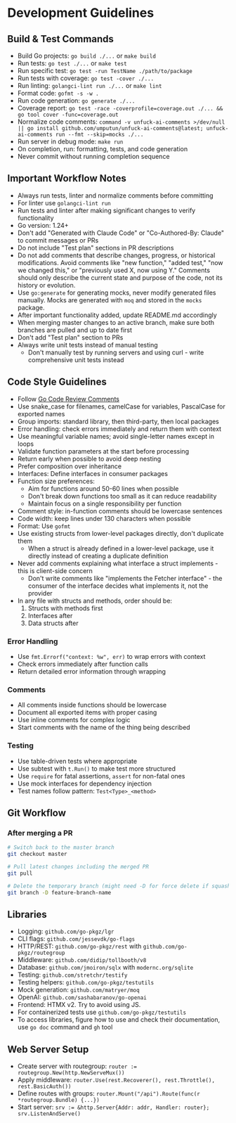 # Development Guidelines

## Build & Test Commands
- Build Go projects: `go build ./...` or `make build`
- Run tests: `go test ./...` or `make test`
- Run specific test: `go test -run TestName ./path/to/package`
- Run tests with coverage: `go test -cover ./...`
- Run linting: `golangci-lint run ./...` or `make lint`
- Format code: `gofmt -s -w .`
- Run code generation: `go generate ./...`
- Coverage report: `go test -race -coverprofile=coverage.out ./... && go tool cover -func=coverage.out`
- Normalize code comments: `command -v unfuck-ai-comments >/dev/null || go install github.com/umputun/unfuck-ai-comments@latest; unfuck-ai-comments run --fmt --skip=mocks ./...`
- Run server in debug mode: `make run`
- On completion, run: formatting, tests, and code generation
- Never commit without running completion sequence

## Important Workflow Notes
- Always run tests, linter and normalize comments before committing
- For linter use `golangci-lint run`
- Run tests and linter after making significant changes to verify functionality
- Go version: 1.24+
- Don't add "Generated with Claude Code" or "Co-Authored-By: Claude" to commit messages or PRs
- Do not include "Test plan" sections in PR descriptions
- Do not add comments that describe changes, progress, or historical modifications. Avoid comments like "new function," "added test," "now we changed this," or "previously used X, now using Y." Comments should only describe the current state and purpose of the code, not its history or evolution.
- Use `go:generate` for generating mocks, never modify generated files manually. Mocks are generated with `moq` and stored in the `mocks` package.
- After important functionality added, update README.md accordingly
- When merging master changes to an active branch, make sure both branches are pulled and up to date first
- Don't add "Test plan" section to PRs
- Always write unit tests instead of manual testing
    - Don't manually test by running servers and using curl - write comprehensive unit tests instead

## Code Style Guidelines
- Follow [Go Code Review Comments](https://github.com/golang/go/wiki/CodeReviewComments)
- Use snake_case for filenames, camelCase for variables, PascalCase for exported names
- Group imports: standard library, then third-party, then local packages
- Error handling: check errors immediately and return them with context
- Use meaningful variable names; avoid single-letter names except in loops
- Validate function parameters at the start before processing
- Return early when possible to avoid deep nesting
- Prefer composition over inheritance
- Interfaces: Define interfaces in consumer packages
- Function size preferences:
  - Aim for functions around 50-60 lines when possible
  - Don't break down functions too small as it can reduce readability
  - Maintain focus on a single responsibility per function
- Comment style: in-function comments should be lowercase sentences
- Code width: keep lines under 130 characters when possible
- Format: Use `gofmt`
- Use existing structs from lower-level packages directly, don't duplicate them
    - When a struct is already defined in a lower-level package, use it directly instead of creating a duplicate definition
- Never add comments explaining what interface a struct implements - this is client-side concern
    - Don't write comments like "implements the Fetcher interface" - the consumer of the interface decides what implements it, not the provider
- In any file with structs and methods, order should be:
    1. Structs with methods first
    2. Interfaces after
    3. Data structs after

### Error Handling
- Use `fmt.Errorf("context: %w", err)` to wrap errors with context
- Check errors immediately after function calls
- Return detailed error information through wrapping

### Comments
- All comments inside functions should be lowercase
- Document all exported items with proper casing
- Use inline comments for complex logic
- Start comments with the name of the thing being described

### Testing
- Use table-driven tests where appropriate
- Use subtest with `t.Run()` to make test more structured
- Use `require` for fatal assertions, `assert` for non-fatal ones
- Use mock interfaces for dependency injection
- Test names follow pattern: `Test<Type>_<method>`

## Git Workflow

### After merging a PR
```bash
# Switch back to the master branch
git checkout master

# Pull latest changes including the merged PR
git pull

# Delete the temporary branch (might need -D for force delete if squash merged)
git branch -D feature-branch-name
```

## Libraries
- Logging: `github.com/go-pkgz/lgr`
- CLI flags: `github.com/jessevdk/go-flags`
- HTTP/REST: `github.com/go-pkgz/rest` with `github.com/go-pkgz/routegroup`
- Middleware: `github.com/didip/tollbooth/v8`
- Database: `github.com/jmoiron/sqlx` with `modernc.org/sqlite`
- Testing: `github.com/stretchr/testify`
- Testing helpers: `github.com/go-pkgz/testutils`
- Mock generation: `github.com/matryer/moq`
- OpenAI: `github.com/sashabaranov/go-openai`
- Frontend: HTMX v2. Try to avoid using JS.
- For containerized tests use `github.com/go-pkgz/testutils`
- To access libraries, figure how to use and check their documentation, use `go doc` command and `gh` tool

## Web Server Setup
- Create server with routegroup: `router := routegroup.New(http.NewServeMux())`
- Apply middleware: `router.Use(rest.Recoverer(), rest.Throttle(), rest.BasicAuth())`
- Define routes with groups: `router.Mount("/api").Route(func(r *routegroup.Bundle) {...})`
- Start server: `srv := &http.Server{Addr: addr, Handler: router}; srv.ListenAndServe()`
